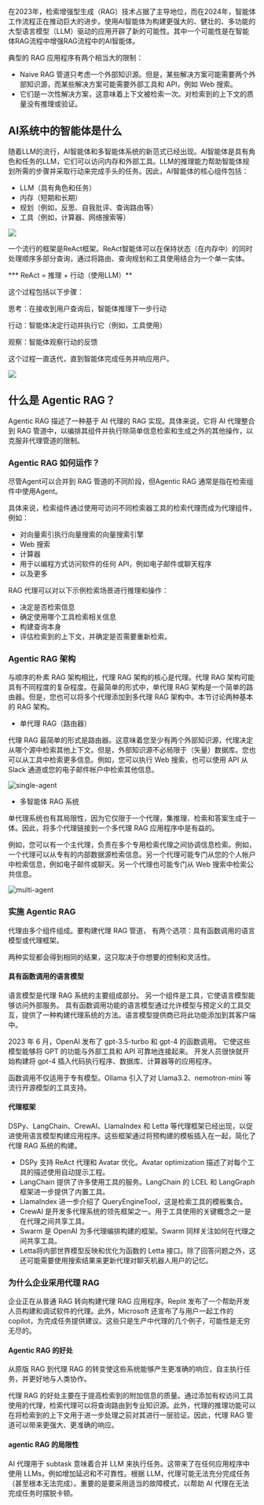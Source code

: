 在2023年，检索增强型生成（RAG）技术占据了主导地位，而在2024年，智能体工作流程正在推动巨大的进步。使用AI智能体为构建更强大的、健壮的、多功能的大型语言模型（LLM）驱动的应用开辟了新的可能性。其中一个可能性是在智能体RAG流程中增强RAG流程中的AI智能体。

典型的 RAG 应用程序有两个相当大的限制：

- Naive RAG 管道只考虑一个外部知识源。但是，某些解决方案可能需要两个外部知识源，而某些解决方案可能需要外部工具和 API，例如 Web 搜索。
- 它们是一次性解决方案，这意味着上下文被检索一次。对检索到的上下文的质量没有推理或验证。


## AI系统中的智能体是什么

随着LLM的流行，AI智能体和多智能体系统的新范式已经出现。AI智能体是具有角色和任务的LLM，它们可以访问内存和外部工具。LLM的推理能力帮助智能体规划所需的步骤并采取行动来完成手头的任务。因此，AI智能体的核心组件包括：

- LLM（具有角色和任务）
- 内存（短期和长期）
- 规划（例如，反思、自我批评、查询路由等）
- 工具（例如，计算器、网络搜索等）

![](./Agentic_RAG/Agent.png)

一个流行的框架是ReAct框架。ReAct智能体可以在保持状态（在内存中）的同时处理顺序多部分查询，通过将路由、查询规划和工具使用结合为一个单一实体。

*** ReAct = 推理 + 行动（使用LLM）**

这个过程包括以下步骤：

思考：在接收到用户查询后，智能体推理下一步行动

行动：智能体决定行动并执行它（例如，工具使用）

观察：智能体观察行动的反馈

这个过程一直迭代，直到智能体完成任务并响应用户。

![](./Agentic_RAG/ReactAgent.png)

## 什么是 Agentic RAG？

Agentic  RAG 描述了一种基于 AI 代理的 RAG 实现。具体来说，它将 AI 代理整合到 RAG 管道中，以编排其组件并执行除简单信息检索和生成之外的其他操作，以克服非代理管道的限制。

### Agentic RAG 如何运作？

尽管Agent可以合并到 RAG 管道的不同阶段，但Agentic RAG 通常是指在检索组件中使用Agent。

具体来说，检索组件通过使用可访问不同检索器工具的检索代理而成为代理组件，例如：

- 对向量索引执行向量搜索的向量搜索引擎
-  Web 搜索
-  计算器
-  用于以编程方式访问软件的任何 API，例如电子邮件或聊天程序
-  以及更多
  
RAG 代理可以对以下示例检索场景进行推理和操作：

-  决定是否检索信息
-  确定使用哪个工具检索相关信息
-  构建查询本身
-  评估检索到的上下文，并确定是否需要重新检索。

### Agentic RAG 架构

与顺序的朴素 RAG 架构相比，代理 RAG 架构的核心是代理。代理 RAG 架构可能具有不同程度的复杂程度。在最简单的形式中，单代理 RAG 架构是一个简单的路由器。但是，您也可以将多个代理添加到多代理 RAG 架构中。本节讨论两种基本的 RAG 架构。

- 单代理 RAG（路由器）

代理 RAG 最简单的形式是路由器。这意味着您至少有两个外部知识源，代理决定从哪个源中检索其他上下文。但是，外部知识源不必局限于（矢量）数据库。您也可以从工具中检索更多信息。例如，您可以执行 Web 搜索，也可以使用 API 从 Slack 通道或您的电子邮件帐户中检索其他信息。

![single-agent](./Agentic_RAG/single-agent.png)

- 多智能体 RAG 系统

单代理系统也有其局限性，因为它仅限于一个代理，集推理、检索和答案生成于一体。因此，将多个代理链接到一个多代理 RAG 应用程序中是有益的。

例如，您可以有一个主代理，负责在多个专用检索代理之间协调信息检索。例如，一个代理可以从专有的内部数据源检索信息。另一个代理可能专门从您的个人帐户中检索信息，例如电子邮件或聊天。另一个代理也可能专门从 Web 搜索中检索公共信息。

![multi-agent](./Agentic_RAG/multi-agent.png)

### 实施 Agentic RAG

代理由多个组件组成。要构建代理 RAG 管道，
有两个选项：具有函数调用的语言模型或代理框架。

两种实现都会得到相同的结果，这只取决于你想要的控制和灵活性。

#### 具有函数调用的语言模型

语言模型是代理 RAG 系统的主要组成部分。
另一个组件是工具，它使语言模型能够访问外部服务。
具有函数调用功能的语言模型通过允许模型与预定义的工具交互，提供了一种构建代理系统的方法。语言模型提供商已将此功能添加到其客户端中。

2023 年 6 月，OpenAI 发布了 gpt-3.5-turbo 和 gpt-4 的函数调用。
它使这些模型能够将 GPT 的功能与外部工具和 API 可靠地连接起来。
开发人员很快就开始构建将 gpt-4 插入代码执行程序、数据库、计算器等的应用程序。

函数调用不仅适用于专有模型。Ollama 引入了对 Llama3.2、nemotron-mini 等流行开源模型的工具支持。


#### 代理框架

DSPy、LangChain、CrewAI、LlamaIndex 和 Letta 等代理框架已经出现，以促进使用语言模型构建应用程序。这些框架通过将预构建的模板插入在一起，简化了代理 RAG 系统的构建。

- DSPy 支持 ReAct 代理和 Avatar 优化。Avatar optimization 描述了对每个工具的描述使用自动提示工程。
- LangChain 提供了许多使用工具的服务。LangChain 的 LCEL 和 LangGraph 框架进一步提供了内置工具。
- LlamaIndex 进一步介绍了 QueryEngineTool，这是检索工具的模板集合。
- CrewAI 是开发多代理系统的领先框架之一。用于工具使用的关键概念之一是在代理之间共享工具。
- Swarm 是 OpenAI 为多代理编排构建的框架。Swarm 同样关注如何在代理之间共享工具。
- Letta将内部世界模型反映和优化为函数的 Letta 接口。除了回答问题之外，这还可能需要使用搜索结果来更新代理对聊天机器人用户的记忆。


### 为什么企业采用代理 RAG

企业正在从普通 RAG 转向构建代理 RAG 应用程序。Replit 发布了一个帮助开发人员构建和调试软件的代理。此外，Microsoft 还宣布了与用户一起工作的 copilot，为完成任务提供建议。这些只是生产中代理的几个例子，可能性是无穷无尽的。


#### Agentic RAG 的好处

从原版 RAG 到代理 RAG 的转变使这些系统能够产生更准确的响应，自主执行任务，并更好地与人类协作。

代理 RAG 的好处主要在于提高检索到的附加信息的质量。通过添加有权访问工具使用的代理，检索代理可以将查询路由到专业知识源。此外，代理的推理功能可以在将检索到的上下文用于进一步处理之前对其进行一层验证。因此，代理 RAG 管道可以带来更强大、更准确的响应。

#### agentic RAG 的局限性

 AI 代理用于 subtask 意味着合并 LLM 来执行任务。这带来了在任何应用程序中使用 LLMs，例如增加延迟和不可靠性。根据 LLM，代理可能无法充分完成任务（甚至根本无法完成）。重要的是要采用适当的故障模式，以帮助 AI 代理在无法完成任务时摆脱卡顿。








